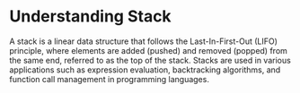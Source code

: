# Understanding Stack

A stack is a linear data structure that follows the Last-In-First-Out (LIFO) principle, where elements are added (pushed) and removed (popped) from the same end, referred to as the top of the stack. Stacks are used in various applications such as expression evaluation, backtracking algorithms, and function call management in programming languages.
